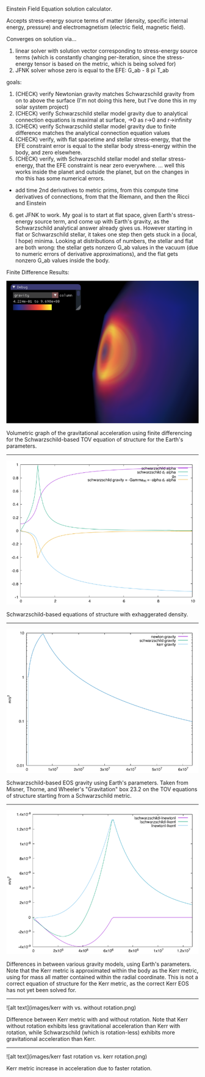 Einstein Field Equation solution calculator.

Accepts stress-energy source terms of matter (density, specific internal energy, pressure) and electromagnetism (electric field, magnetic field).

Converges on solution via...
1. linear solver with solution vector corresponding to stress-energy source terms (which is constantly changing per-iteration, since the stress-energy tensor is based on the metric, which is being solved for)
2. JFNK solver whose zero is equal to the EFE: G_ab - 8 pi T_ab

goals:
1. (CHECK) verify Newtonian gravity matches Schwarzschild gravity from on to above the surface (I'm not doing this here, but I've done this in my solar system project)
2. (CHECK) verify Schwarzschild stellar model gravity due to analytical connection equations is maximal at surface, ->0 as r->0 and r->infinity
3. (CHECK) verify Schwarzschild stellar model gravity due to finite difference matches the analytical connection equation values
4. (CHECK) verify, with flat spacetime and stellar stress-energy, that the EFE constraint error is equal to the stellar body stress-energy within the body, and zero elsewhere.
5. (CHECK) verify, with Schwarzschild stellar model and stellar stress-energy, that the EFE constraint is near zero everywhere. ... well this works inside the planet and outside the planet, but on the changes in rho this has some numerical errors.
* add time 2nd derivatives to metric prims, from this compute time derivatives of connections, from that the Riemann, and then the Ricci and Einstein
6. get JFNK to work.
	My goal is to start at flat space, given Earth's stress-energy source term, and come up with Earth's gravity, as the Schwarzschild analytical answer already gives us.
	However starting in flat or Schwarzschild stellar, it takes one step then gets stuck in a (local, I hope) minima.
	Looking at distributions of numbers, the stellar and flat are both wrong: the stellar gets nonzero G_ab values in the vacuum (due to numeric errors of derivative approximations), and the flat gets nonzero G_ab values inside the body.

Finite Difference Results:

![alt text](images/pic1.png)

Volumetric graph of the gravitational acceleration using finite differencing for the Schwarzschild-based TOV equation of structure for the Earth's parameters.

---

![alt text](images/schwarzschild_eos.png)

Schwarzschild-based equations of structure with exhaggerated density.

---

![alt text](images/schwarzschild_gravity.png)

Schwarzschild-based EOS gravity using Earth's parameters.
Taken from Misner, Thorne, and Wheeler's "Gravitation" box 23.2 on the TOV equations of structure starting from a Schwarzschild metric. 

---

![alt text](images/gravity_differences.png)

Differences in between various gravity models, using Earth's parameters.
Note that the Kerr metric is approximated within the body as the Kerr metric, using for mass all matter contained within the radial coordinate.
This is not a correct equation of structure for the Kerr metric, as the correct Kerr EOS has not yet been solved for.

---

![alt text](images/kerr with vs. without rotation.png)

Difference between Kerr metric with and without rotation.
Note that Kerr without rotation exhibits less gravitational acceleration than Kerr with rotation, while Schwarzschild (which is rotation-less) exhibits more gravitational acceleration than Kerr. 

---

![alt text](images/kerr fast rotation vs. kerr rotation.png)

Kerr metric increase in acceleration due to faster rotation.
